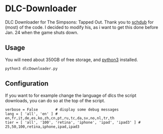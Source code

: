 # DLC-Downloader
DLC Downloader for The Simpsons: Tapped Out. Thank you to [schdub](https://github.com/schdub/dlcsync) for (most) of the code. I decided to modify his, as i want to get this done before Jan. 24 when the game shuts down. 

## Usage
You will need about 350GB of free storage, and [python3](https://www.python.org) installed.
```
python3 dlcDownloader.py
```

## Configuration
If you want to for example change the language of dlcs the script downloads, you can do so at the top of the script.
```
verbose = False        # display some debug messages
lang = [ 'all', 'en' ] # en,fr,it,de,es,ko,zh,cn,pt,ru,tc,da,sv,no,nl,tr,th
tier = [ 'all', '100', 'retina', 'iphone', 'ipad', 'ipad3' ] # 25,50,100,retina,iphone,ipad,ipad3
```

